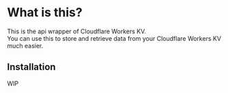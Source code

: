 # What is this?
This is the api wrapper of Cloudflare Workers KV.  
You can use this to store and retrieve data from your Cloudflare Workers KV much easier.


## Installation
WIP